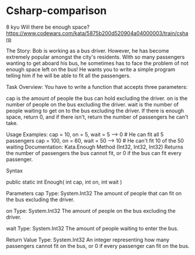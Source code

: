 # Csharp-comparison
8 kyu
Will there be enough space?
https://www.codewars.com/kata/5875b200d520904a04000003/train/csharp

The Story:
Bob is working as a bus driver. However, he has become extremely popular amongst the city's residents. With so many passengers wanting to get aboard his bus, he sometimes has to face the problem of not enough space left on the bus! He wants you to write a simple program telling him if he will be able to fit all the passengers.

Task Overview:
You have to write a function that accepts three parameters:

cap is the amount of people the bus can hold excluding the driver.
on is the number of people on the bus excluding the driver.
wait is the number of people waiting to get on to the bus excluding the driver.
If there is enough space, return 0, and if there isn't, return the number of passengers he can't take.

Usage Examples:
cap = 10, on = 5, wait = 5 --> 0 # He can fit all 5 passengers
cap = 100, on = 60, wait = 50 --> 10 # He can't fit 10 of the 50 waiting
Documentation:
Kata.Enough Method (Int32, Int32, Int32)
Returns the number of passengers the bus cannot fit, or 0 if the bus can fit every passenger.

Syntax

public static int Enough(
int cap,
  int on,
int wait
  )

Parameters
cap
Type: System.Int32
The amount of people that can fit on the bus excluding the driver.

on
Type: System.Int32
The amount of people on the bus excluding the driver.

wait
Type: System.Int32
The amount of people waiting to enter the bus.

Return Value
Type: System.Int32
An integer representing how many passengers cannot fit on the bus, or 0 if every passenger can fit on the bus.
